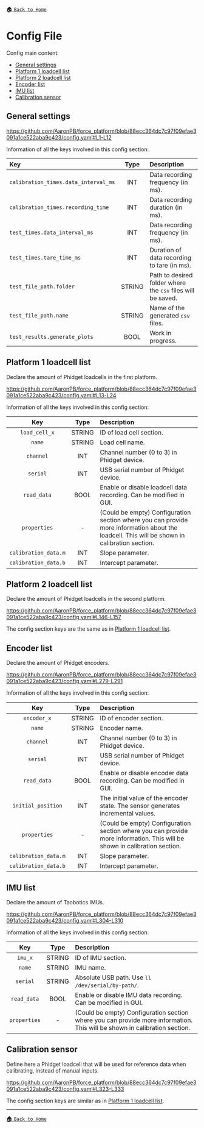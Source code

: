 [:house: `Back to Home`](../home.md)

# Config File

Config main content:
- [General settings](#general-settings)
- [Platform 1 loadcell list](#platform-1-loadcell-list)
- [Platform 2 loadcell list](#platform-2-loadcell-list)
- [Encoder list](#encoder-list)
- [IMU list](#imu-list)
- [Calibration sensor](#calibration-sensor)

## General settings

https://github.com/AaronPB/force_platform/blob/88ecc364dc7c97f09efae3091a1ce522aba9c423/config.yaml#L1-L12

Information of all the keys involved in this config section:

| Key | Type | Description |
| :--- | :---: | :--- |
| `calibration_times.data_interval_ms` | INT | Data recording frequency (in ms). |
| `calibration_times.recording_time` | INT | Data recording duration (in ms). |
| `test_times.data_interval_ms` | INT | Data recording frequency (in ms). |
| `test_times.tare_time_ms` | INT | Duration of data recording to tare (in ms). |
| `test_file_path.folder` | STRING | Path to desired folder where the `csv` files will be saved. |
| `test_file_path.name` | STRING | Name of the generated `csv` files. |
| `test_results.generate_plots` | BOOL | Work in progress. |

## Platform 1 loadcell list
Declare the amount of Phidget loadcells in the first platform.

https://github.com/AaronPB/force_platform/blob/88ecc364dc7c97f09efae3091a1ce522aba9c423/config.yaml#L13-L24

Information of all the keys involved in this config section:

| Key | Type | Description |
| :---: | :---: | :--- |
| `load_cell_x` | STRING | ID of load cell section. |
| `name` | STRING | Load cell name. |
| `channel` | INT | Channel number (0 to 3) in Phidget device. |
| `serial` | INT | USB serial number of Phidget device. |
| `read_data` | BOOL | Enable or disable loadcell data recording. Can be modified in GUI. |
| `properties` | - | (Could be empty) Configuration section where you can provide more information about the loadcell. This will be shown in calibration section. |
| `calibration_data.m` | INT | Slope parameter. |
| `calibration_data.b` | INT | Intercept parameter. |

## Platform 2 loadcell list
Declare the amount of Phidget loadcells in the second platform.

https://github.com/AaronPB/force_platform/blob/88ecc364dc7c97f09efae3091a1ce522aba9c423/config.yaml#L146-L157

The config section keys are the same as in [Platform 1 loadcell list](#platform-1-loadcell-list).

## Encoder list
Declare the amount of Phidget encoders.

https://github.com/AaronPB/force_platform/blob/88ecc364dc7c97f09efae3091a1ce522aba9c423/config.yaml#L279-L291

Information of all the keys involved in this config section:

| Key | Type | Description |
| :---: | :---: | :--- |
| `encoder_x` | STRING | ID of encoder section. |
| `name` | STRING | Encoder name. |
| `channel` | INT | Channel number (0 to 3) in Phidget device. |
| `serial` | INT | USB serial number of Phidget device. |
| `read_data` | BOOL | Enable or disable encoder data recording. Can be modified in GUI. |
| `initial_position` | INT | The initial value of the encoder state. The sensor generates incremental values. |
| `properties` | - | (Could be empty) Configuration section where you can provide more information. This will be shown in calibration section. |
| `calibration_data.m` | INT | Slope parameter. |
| `calibration_data.b` | INT | Intercept parameter. |

## IMU list
Declare the amount of Taobotics IMUs.

https://github.com/AaronPB/force_platform/blob/88ecc364dc7c97f09efae3091a1ce522aba9c423/config.yaml#L304-L310

Information of all the keys involved in this config section:

| Key | Type | Description |
| :---: | :---: | :--- |
| `imu_x` | STRING | ID of IMU section. |
| `name` | STRING | IMU name. |
| `serial` | STRING | Absolute USB path. Use `ll /dev/serial/by-path/`. |
| `read_data` | BOOL | Enable or disable IMU data recording. Can be modified in GUI. |
| `properties` | - | (Could be empty) Configuration section where you can provide more information. This will be shown in calibration section. |

## Calibration sensor
Define here a Phidget loadcell that will be used for reference data when calibrating, instead of manual inputs.

https://github.com/AaronPB/force_platform/blob/88ecc364dc7c97f09efae3091a1ce522aba9c423/config.yaml#L323-L333

The config section keys are similar as in [Platform 1 loadcell list](#platform-1-loadcell-list).

---

[:house: `Back to Home`](../home.md)